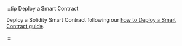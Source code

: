 :::tip Deploy a Smart Contract

Deploy a Solidity Smart Contract following our [how to Deploy a Smart Contract guide](../../developer/iota-evm/how-tos/deploy-a-smart-contract.mdx).

:::
